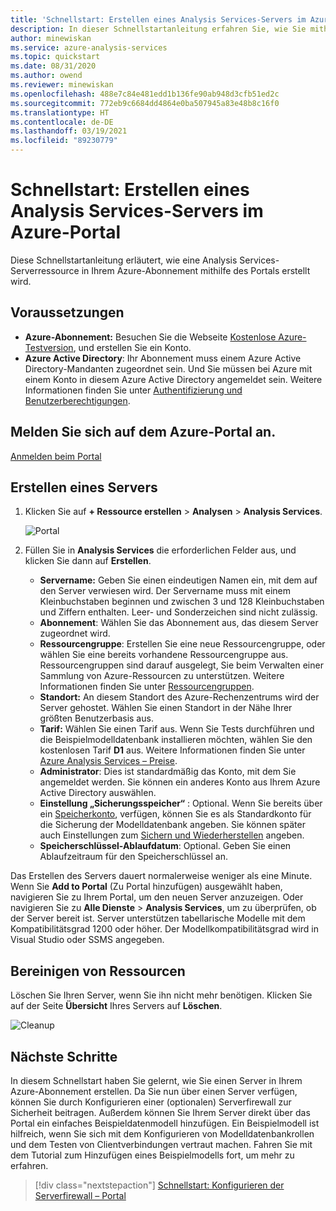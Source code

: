 ```yaml
---
title: 'Schnellstart: Erstellen eines Analysis Services-Servers im Azure-Portal | Microsoft-Dokumentation'
description: In dieser Schnellstartanleitung erfahren Sie, wie Sie mithilfe des Azure-Portals eine Azure Analysis Services-Serverinstanz erstellen.
author: minewiskan
ms.service: azure-analysis-services
ms.topic: quickstart
ms.date: 08/31/2020
ms.author: owend
ms.reviewer: minewiskan
ms.openlocfilehash: 488e7c84e481edd1b136fe90ab948d3cfb51ed2c
ms.sourcegitcommit: 772eb9c6684dd4864e0ba507945a83e48b8c16f0
ms.translationtype: HT
ms.contentlocale: de-DE
ms.lasthandoff: 03/19/2021
ms.locfileid: "89230779"
---
```

# <a name="quickstart-create-a-server---portal"></a>Schnellstart: Erstellen eines Analysis Services-Servers im Azure-Portal

Diese Schnellstartanleitung erläutert, wie eine Analysis Services-Serverressource in Ihrem Azure-Abonnement mithilfe des Portals erstellt wird.

## <a name="prerequisites"></a>Voraussetzungen 

* **Azure-Abonnement:** Besuchen Sie die Webseite [Kostenlose Azure-Testversion](https://azure.microsoft.com/offers/ms-azr-0044p/), und erstellen Sie ein Konto.
* **Azure Active Directory**: Ihr Abonnement muss einem Azure Active Directory-Mandanten zugeordnet sein. Und Sie müssen bei Azure mit einem Konto in diesem Azure Active Directory angemeldet sein. Weitere Informationen finden Sie unter [Authentifizierung und Benutzerberechtigungen](analysis-services-manage-users.md).

## <a name="sign-in-to-the-azure-portal"></a>Melden Sie sich auf dem Azure-Portal an. 

[Anmelden beim Portal](https://portal.azure.com)


## <a name="create-a-server"></a>Erstellen eines Servers

1. Klicken Sie auf **+ Ressource erstellen** > **Analysen** > **Analysis Services**.

    ![Portal](./media/analysis-services-create-server/aas-create-server-portal.png)

2. Füllen Sie in **Analysis Services** die erforderlichen Felder aus, und klicken Sie dann auf **Erstellen**.
   
   * **Servername:** Geben Sie einen eindeutigen Namen ein, mit dem auf den Server verwiesen wird. Der Servername muss mit einem Kleinbuchstaben beginnen und zwischen 3 und 128 Kleinbuchstaben und Ziffern enthalten. Leer- und Sonderzeichen sind nicht zulässig.
   * **Abonnement**: Wählen Sie das Abonnement aus, das diesem Server zugeordnet wird.
   * **Ressourcengruppe**: Erstellen Sie eine neue Ressourcengruppe, oder wählen Sie eine bereits vorhandene Ressourcengruppe aus. Ressourcengruppen sind darauf ausgelegt, Sie beim Verwalten einer Sammlung von Azure-Ressourcen zu unterstützen. Weitere Informationen finden Sie unter [Ressourcengruppen](../azure-resource-manager/management/overview.md).
   * **Standort:** An diesem Standort des Azure-Rechenzentrums wird der Server gehostet. Wählen Sie einen Standort in der Nähe Ihrer größten Benutzerbasis aus.
   * **Tarif:** Wählen Sie einen Tarif aus. Wenn Sie Tests durchführen und die Beispielmodelldatenbank installieren möchten, wählen Sie den kostenlosen Tarif **D1** aus. Weitere Informationen finden Sie unter [Azure Analysis Services – Preise](https://azure.microsoft.com/pricing/details/analysis-services/). 
   * **Administrator**: Dies ist standardmäßig das Konto, mit dem Sie angemeldet werden. Sie können ein anderes Konto aus Ihrem Azure Active Directory auswählen.
   * **Einstellung „Sicherungsspeicher“** : Optional. Wenn Sie bereits über ein [Speicherkonto](../storage/common/storage-introduction.md), verfügen, können Sie es als Standardkonto für die Sicherung der Modelldatenbank angeben. Sie können später auch Einstellungen zum [Sichern und Wiederherstellen](analysis-services-backup.md) angeben.
   * **Speicherschlüssel-Ablaufdatum**: Optional. Geben Sie einen Ablaufzeitraum für den Speicherschlüssel an.

Das Erstellen des Servers dauert normalerweise weniger als eine Minute. Wenn Sie **Add to Portal** (Zu Portal hinzufügen) ausgewählt haben, navigieren Sie zu Ihrem Portal, um den neuen Server anzuzeigen. Oder navigieren Sie zu **Alle Dienste** > **Analysis Services**, um zu überprüfen, ob der Server bereit ist. Server unterstützen tabellarische Modelle mit dem Kompatibilitätsgrad 1200 oder höher. Der Modellkompatibilitätsgrad wird in Visual Studio oder SSMS angegeben.

## <a name="clean-up-resources"></a>Bereinigen von Ressourcen

Löschen Sie Ihren Server, wenn Sie ihn nicht mehr benötigen. Klicken Sie auf der Seite **Übersicht** Ihres Servers auf **Löschen**. 

 ![Cleanup](./media/analysis-services-create-server/aas-create-server-cleanup.png)


## <a name="next-steps"></a>Nächste Schritte
In diesem Schnellstart haben Sie gelernt, wie Sie einen Server in Ihrem Azure-Abonnement erstellen. Da Sie nun über einen Server verfügen, können Sie durch Konfigurieren einer (optionalen) Serverfirewall zur Sicherheit beitragen. Außerdem können Sie Ihrem Server direkt über das Portal ein einfaches Beispieldatenmodell hinzufügen. Ein Beispielmodell ist hilfreich, wenn Sie sich mit dem Konfigurieren von Modelldatenbankrollen und dem Testen von Clientverbindungen vertraut machen. Fahren Sie mit dem Tutorial zum Hinzufügen eines Beispielmodells fort, um mehr zu erfahren.

> [!div class="nextstepaction"]
> [Schnellstart: Konfigurieren der Serverfirewall – Portal](analysis-services-qs-firewall.md)   